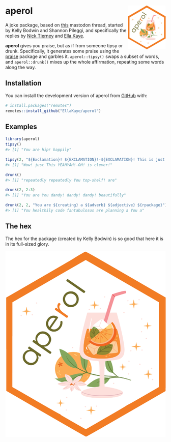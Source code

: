 
<!-- README.md is generated from README.Rmd. Please edit that file -->

# aperol <img src="man/figures/logo.png" align="right" height="138" alt="" />

A joke package, based on
[this](https://fosstodon.org/@kellybodwin/112769186345818866) mastodon
thread, started by Kelly Bodwin and Shannon Pileggi, and specifically
the replies by [Nick
Tierney](https://aus.social/@njtierney/112770398923583882) and [Ella
Kaye](https://fosstodon.org/@ellakaye/112771757956362352).

<!-- badges: start -->
<!-- badges: end -->

**aperol** gives you praise, but as if from someone tipsy or drunk.
Specifically, it generates some praise using the
[praise](https://github.com/rladies/praise) package and garbles it.
`aperol::tipsy()` swaps a subset of words, and `aperol::drunk()` mixes
up the whole affirmation, repeating some words along the way.

## Installation

You can install the development version of aperol from
[GitHub](https://github.com/) with:

``` r
# install.packages("remotes")
remotes::install_github("EllaKaye/aperol")
```

## Examples

``` r
library(aperol)
tipsy()
#> [1] "You are hip! happily"
```

``` r
tipsy(2, "${Exclamation}! ${EXCLAMATION}!-${EXCLAMATION}! This is just ${adjective}!")
#> [1] "Wow! just This YEAHYAH!-OH! is clever!"
```

``` r
drunk()
#> [1] "repeatedly repeatedly You top-shelf! are"
```

``` r
drunk(2, 2:3)
#> [1] "You are You dandy! dandy! dandy! beautifully"
```

``` r
drunk(2, 2, "You are ${creating} a ${adverb} ${adjective} ${rpackage}")
#> [1] "You healthily code fantabulosus are planning a You a"
```

## The hex

The hex for the package (created by Kelly Bodwin) is so good that here
it is in its full-sized glory.

<img src=aperol_hex.png width="600">
